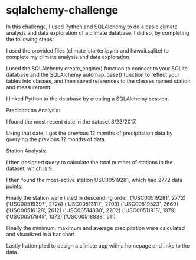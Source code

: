 # sqlalchemy-challenge
In this challenge, I used Python and SQLAlchemy to do a basic climate analysis and data exploration of a climate database. I did so, by completing the following steps:

I used the provided files (climate_starter.ipynb and hawaii.sqlite) to complete my climate analysis and data exploration.

I used the SQLAlchemy create_engine() function to connect to your SQLite database and the SQLAlchemy automap_base() function to reflect your tables into classes, 
and then saved references to the classes named station and measurement.

I linked Python to the database by creating a SQLAlchemy session.

Precipitation Analysis:

I found the most recent date in the dataset 8/23/2017.

Using that date, I got the previous 12 months of precipitation data by querying the previous 12 months of data.

Station Analysis:

I then designed query to calculate the total number of stations in the dataset, which is 9.

I then found the most-active station USC00519281, which had 2772 data points.

Finally the station were listed in descending order.
('USC00519281', 2772)
('USC00519397', 2724)
('USC00513117', 2709)
('USC00519523', 2669)
('USC00516128', 2612)
('USC00514830', 2202)
('USC00511918', 1979)
('USC00517948', 1372)
('USC00518838', 511)

Finally the minimum, maximum and average precipitation were calculated and visualized in a bar chart

Lastly I attempted to design a climate app with a homepage and links to the data.


